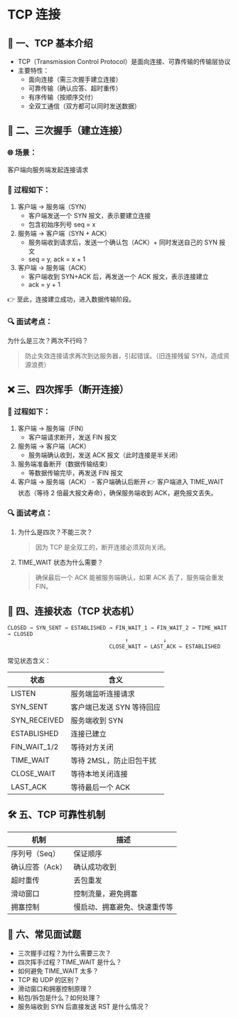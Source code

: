 # TCP 连接

## 📌 一、TCP 基本介绍

- TCP（Transmission Control Protocol）是面向连接、可靠传输的传输层协议
- 主要特性：
  - 面向连接（需三次握手建立连接）
  - 可靠传输（确认应答、超时重传）
  - 有序传输（按顺序交付）
  - 全双工通信（双方都可以同时发送数据）

## 🤝 二、三次握手（建立连接）

### 🌐 场景：

客户端向服务端发起连接请求

### 🔁 过程如下：

1. 客户端 → 服务端（SYN）
   - 客户端发送一个 SYN 报文，表示要建立连接
   - 包含初始序列号 seq = x
2. 服务端 → 客户端（SYN + ACK）
   - 服务端收到请求后，发送一个确认包（ACK）+ 同时发送自己的 SYN 报文
   - seq = y, ack = x + 1
3. 客户端 → 服务端（ACK）
   - 客户端收到 SYN+ACK 后，再发送一个 ACK 报文，表示连接建立
   - ack = y + 1

👉 至此，连接建立成功，进入数据传输阶段。

### 🔍 面试考点：

为什么是三次？两次不行吗？

> 防止失效连接请求再次到达服务器，引起错误。（旧连接残留 SYN，造成资源浪费）

## ❌ 三、四次挥手（断开连接）

### 🔁 过程如下：

1. 客户端 → 服务端（FIN）
   - 客户端请求断开，发送 FIN 报文
2. 服务端 → 客户端（ACK）
   - 服务端确认收到，发送 ACK 报文（此时连接是半关闭）
3. 服务端准备断开（数据传输结束）
   - 等数据传输完毕，再发送 FIN 报文
4. 客户端 → 服务端（ACK） - 客户端确认后断开
   👉 客户端进入 TIME_WAIT 状态（等待 2 倍最大报文寿命），确保服务端收到 ACK，避免报文丢失。

### 🔍 面试考点：

1. 为什么是四次？不能三次？
   > 因为 TCP 是全双工的，断开连接必须双向关闭。
2. TIME_WAIT 状态为什么需要？
   > 确保最后一个 ACK 能被服务端确认，如果 ACK 丢了，服务端会重发 FIN。

## 🧠 四、连接状态（TCP 状态机）

```text
CLOSED → SYN_SENT → ESTABLISHED → FIN_WAIT_1 → FIN_WAIT_2 → TIME_WAIT → CLOSED
                                     ↑           ↓
                                CLOSE_WAIT ← LAST_ACK ← ESTABLISHED
```

常见状态含义：

| 状态         | 含义                      |
| ------------ | ------------------------- |
| LISTEN       | 服务端监听连接请求        |
| SYN_SENT     | 客户端已发送 SYN 等待回应 |
| SYN_RECEIVED | 服务端收到 SYN            |
| ESTABLISHED  | 连接已建立                |
| FIN_WAIT_1/2 | 等待对方关闭              |
| TIME_WAIT    | 等待 2MSL，防止旧包干扰   |
| CLOSE_WAIT   | 等待本地关闭连接          |
| LAST_ACK     | 等待最后一个 ACK          |

## 🛠️ 五、TCP 可靠性机制

| 机制            | 描述                         |
| --------------- | ---------------------------- |
| 序列号（Seq）   | 保证顺序                     |
| 确认应答（Ack） | 确认成功收到                 |
| 超时重传        | 丢包重发                     |
| 滑动窗口        | 控制流量，避免拥塞           |
| 拥塞控制        | 慢启动、拥塞避免、快速重传等 |

## 🧪 六、常见面试题

- 三次握手过程？为什么需要三次？
- 四次挥手过程？TIME_WAIT 是什么？
- 如何避免 TIME_WAIT 太多？
- TCP 和 UDP 的区别？
- 滑动窗口和拥塞控制原理？
- 粘包/拆包是什么？如何处理？
- 服务端收到 SYN 后直接发送 RST 是什么情况？
